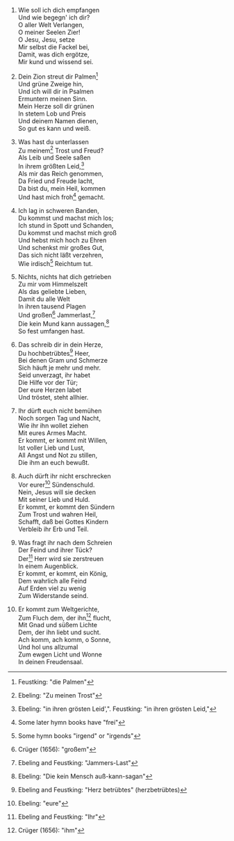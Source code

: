 1. Wie soll ich dich empfangen  
   Und wie begegn' ich dir?  
   O aller Welt Verlangen,  
   O meiner Seelen Zier!  
   O Jesu, Jesu, setze  
   Mir selbst die Fackel bei,  
   Damit, was dich ergötze,  
   Mir kund und wissend sei.
   
2. Dein Zion streut dir Palmen[^1]  
   Und grüne Zweige hin,  
   Und ich will dir in Psalmen  
   Ermuntern meinen Sinn.  
   Mein Herze soll dir grünen  
   In stetem Lob und Preis  
   Und deinem Namen dienen,  
   So gut es kann und weiß.
   
3. Was hast du unterlassen  
   Zu meinem[^2] Trost und Freud?  
   Als Leib und Seele saßen  
   In ihrem größten Leid,[^3]  
   Als mir das Reich genommen,  
   Da Fried und Freude lacht,  
   Da bist du, mein Heil, kommen  
   Und hast mich froh[^4] gemacht.
   
4. Ich lag in schweren Banden,  
   Du kommst und machst mich los;  
   Ich stund in Spott und Schanden,  
   Du kommst und machst mich groß  
   Und hebst mich hoch zu Ehren  
   Und schenkst mir großes Gut,  
   Das sich nicht läßt verzehren,  
   Wie irdisch[^5] Reichtum tut.
   
5. Nichts, nichts hat dich getrieben  
   Zu mir vom Himmelszelt  
   Als das geliebte Lieben,  
   Damit du alle Welt  
   In ihren tausend Plagen  
   Und großen[^6] Jammerlast,[^7]  
   Die kein Mund kann aussagen,[^8]  
   So fest umfangen hast.
   
6. Das schreib dir in dein Herze,  
   Du hochbetrübtes[^9] Heer,  
   Bei denen Gram und Schmerze  
   Sich häuft je mehr und mehr.  
   Seid unverzagt, ihr habet  
   Die Hilfe vor der Tür;  
   Der eure Herzen labet  
   Und tröstet, steht allhier.
   
7. Ihr dürft euch nicht bemühen  
   Noch sorgen Tag und Nacht,  
   Wie ihr ihn wollet ziehen  
   Mit eures Armes Macht.  
   Er kommt, er kommt mit Willen,  
   Ist voller Lieb und Lust,  
   All Angst und Not zu stillen,  
   Die ihm an euch bewußt.
   
8. Auch dürft ihr nicht erschrecken  
   Vor eurer[^10] Sündenschuld.  
   Nein, Jesus will sie decken  
   Mit seiner Lieb und Huld.  
   Er kommt, er kommt den Sündern  
   Zum Trost und wahren Heil,  
   Schafft, daß bei Gottes Kindern  
   Verbleib ihr Erb und Teil.
   
9. Was fragt ihr nach dem Schreien  
   Der Feind und ihrer Tück?  
   Der[^11] Herr wird sie zerstreuen  
   In einem Augenblick.  
   Er kommt, er kommt, ein König,  
   Dem wahrlich alle Feind  
   Auf Erden viel zu wenig  
   Zum Widerstande seind.
   
10. Er kommt zum Weltgerichte,  
   Zum Fluch dem, der ihn[^12] flucht,  
   Mit Gnad und süßem Lichte  
   Dem, der ihn liebt und sucht.  
   Ach komm, ach komm, o Sonne,  
   Und hol uns allzumal  
   Zum ewgen Licht und Wonne  
   In deinen Freudensaal.

[^1]: Feustking: "die Palmen"
[^2]: Ebeling: "Zu meinen Trost"
[^3]: Ebeling: "in ihren grösten Leid',". Feustking: "in ihren grösten Leid,"
[^4]: Some later hymn books have "frei"
[^5]: Some hymn books "irgend" or "irgends"
[^6]: Crüger (1656): "großem"
[^7]: Ebeling and Feustking: "Jammers-Last"
[^8]: Ebeling: "Die kein Mensch auß-kann-sagan"
[^9]: Ebeling and Feustking: "Herz betrübtes" (herzbetrübtes)
[^10]: Ebeling: "eure"
[^11]: Ebeling and Feustking: "Ihr"
[^12]: Crüger (1656): "ihm"